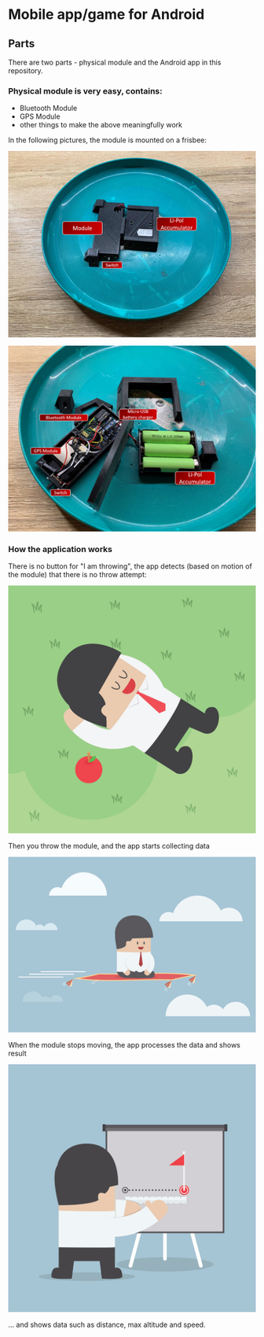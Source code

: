# Mobile app/game for Android

## Parts
There are two parts - physical module and the Android app in this repository.

### Physical module is very easy, contains:
- Bluetooth Module
- GPS Module
- other things to make the above meaningfully work

In the following pictures, the module is mounted on a frisbee:

![Covered parts](https://github.com/l-korous/maiaga-android/blob/master/device-covered.jpg)

![Uncovered parts](https://github.com/l-korous/maiaga-android/blob/master/device-uncovered.jpg)

### How the application works

There is no button for "I am throwing", the app detects (based on motion of the module) that there is no throw attempt:

![No throw in progress](https://github.com/l-korous/maiaga-android/blob/master/no_throw.png)

Then you throw the module, and the app starts collecting data

![No throw in progress](https://github.com/l-korous/maiaga-android/blob/master/in_throw.gif)

When the module stops moving, the app processes the data and shows result

![No throw in progress](https://github.com/l-korous/maiaga-android/blob/master/after_throw.gif)

... and shows data such as distance, max altitude and speed.